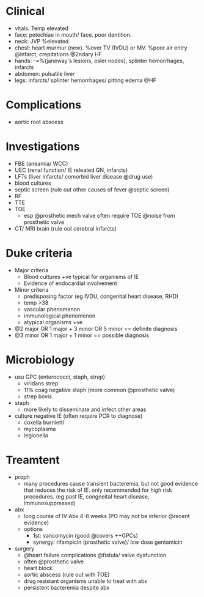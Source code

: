 
# Clinical
- vitals: Temp elevated
- face: petechiae in mouth/ face. poor dentition. 
- neck: JVP %elevated
- chest: heart murmur (new). %over TV (IVDU) or MV. %poor air entry @infarct, crepitations @2ndary HF
- hands: -=%(janeway's lesions, osler nodes), splinter hemorrhages, infarcts
- abdomen: pulsatile liver
- legs: infarcts/ splinter hemorrhages/ pitting edema @HF

# Complications
- aortic root abscess

# Investigations
- FBE (aneamia/ WCC)
- UEC (renal function/ IE releated GN, infarcts)
- LFTs (liver infarcts/ comorbid liver disease @drug use)
- blood cultures
- septic screen (rule out other causes of fever @septic screen)
- RF
- TTE
- TOE
    + esp @prosthetic mech valve often require TOE @noise from prosthetic valve
- CT/ MRI brain (rule out cerebral infarcts)

# Duke criteria
- Major criteria
    + Blood cultures +ve typical for organisms of IE
    + Evidence of endocardial involvement
- Minor criteria 
    + predisposing factor (eg IVDU, congenital heart disease, RHD)
    + temp >38
    + vascular phenomenon
    + immunological phenomenon
    + atypical organisms +ve
- @2 major OR 1 major + 3 minor OR 5 minor == definite diagnosis
- @3 minor OR 1 major + 1 minor == possible diagnosis

# Microbiology
- usu GPC (enterococci, staph, strep)
    + viridans strep
    + 11% coag negative staph (more common @prosthetic valve)
    + strep bovis
- staph
    + more likely to disseminate and infect other areas
- culture negative IE (often require PCR to diagnose)
    + coxella burnietti
    + mycoplasma
    + legionella

# Treamtent
- proph
    + many procedures cause transient bacteremia, but not good evidence that reduces the risk of IE. only recommended for high risk procedures. (eg past IE, congneital heart disease, immunosuppressed)
- abx
    + long course of IV Abx 4-6 weeks (PO may not be inferior @recent evidence)
    + options
        * 1st: vancomycin (good @covers ++GPCs)
        * synergy: rifampicin (prosthetic valve)/ low dose gentamicin
- surgery
    + @heart failure complications @fistula/ valve dysfunction
    + often @prosthetic valve
    + heart block
    + aortic abscess (rule out with TOE)
    + drug resistant organisms unable to treat with abx
    + persistent bacteremia despite abx
